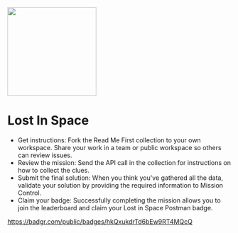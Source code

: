 <img src=""
width="200"
height="200" />
# Lost In Space
- Get instructions: Fork the Read Me First collection to your own workspace. Share your work in a team or public workspace so others can review issues.
- Review the mission: Send the API call in the collection for instructions on how to collect the clues.
- Submit the final solution: When you think you've gathered all the data, validate your solution by providing the required information to Mission Control.
- Claim your badge: Successfully completing the mission allows you to join the leaderboard and claim your Lost in Space Postman badge.

https://badgr.com/public/badges/hkQxukdrTd6bEw9RT4MQcQ